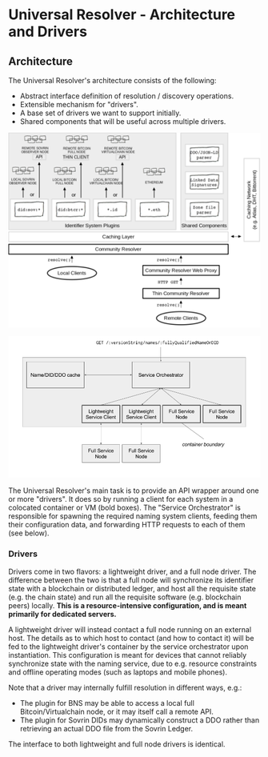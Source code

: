 # Universal Resolver - Architecture and Drivers

## Architecture

The Universal Resolver's architecture consists of the following:

* Abstract interface definition of resolution / discovery operations.
* Extensible mechanism for "drivers".
* A base set of drivers we want to support initially.
* Shared components that will be useful across multiple drivers.

![System Architecture](/docs/figures/architecture.png)

![System Architecture](/docs/figures/overview.png)

The Universal Resolver's main task is to provide an API wrapper around one or
more "drivers".  It does so by running a client for each system in
a colocated container or VM (bold boxes).  The "Service Orchestrator" is
responsible for spawning the required naming system clients, feeding them their
configuration data, and forwarding HTTP requests to each of them (see below).

### Drivers

Drivers come in two flavors:  a lightweight driver, and a full
node driver.  The difference between the two is that a full node will synchronize its
identifier state with a blockchain or distributed ledger, and host all the requisite
state (e.g. the chain state) and run all the requisite software (e.g. blockchain
peers) locally.  **This is a resource-intensive configuration, and is meant
primarily for dedicated servers.**

A lightweight driver will instead contact a full node running on an external host.
The details as to which host to contact (and how to contact it) will be fed to the lightweight driver's
container by the service orchestrator upon instantiation.  This configuration is
meant for devices that cannot reliably synchronize state with the naming
service, due to e.g. resource constraints and offline operating modes (such as
laptops and mobile phones).

Note that a driver may internally fulfill resolution in different ways, e.g.:

* The plugin for BNS may be able to access a local full Bitcoin/Virtualchain node, or it may itself call a remote API.
* The plugin for Sovrin DIDs may dynamically construct a DDO rather than retrieving an actual DDO file from the Sovrin Ledger.

The interface to both lightweight and full node drivers is identical.
